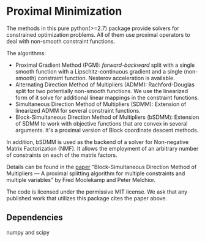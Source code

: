 # Proximal Minimization

The methods in this pure python(>=2.7) package provide solvers for constrained optimization problems. All of them use proximal operators to deal with non-smooth constraint functions.

The algorithms:

* Proximal Gradient Method (PGM): *forward-backward* split with a single smooth function with a Lipschitz-continuous gradient and a single (non-smooth) constraint function. Nesterov acceleration is available.
* Alternating Direction Method of Multipliers (ADMM): Rachford-Douglas split for two potentially non-smooth functions. We use the linearized form of it solve for additional linear mappings in the constraint functions.
* Simultaneous Direction Method of Multipliers (SDMM): Extension of linearized ADMM for several constraint functions.
* Block-Simultaneous Direction Method of Multipliers (bSDMM): Extension of SDMM to work with objective functions that are convex in several arguments. It's a proximal version of Block coordinate descent methods.

In addition, bSDMM is used as the backend of a solver for Non-negative Matrix Factorization (NMF). It allows the employment of an arbitrary number of constraints on each of the matrix factors.

Details can be found in the [paper](http://arxiv.org/abs/XXXXXX) "Block-Simultaneous Direction Method of Multipliers — A proximal splitting algorithm for multiple constraints and multiple variables" by Fred Moolekamp and Peter Melchior.

The code is licensed under the permissive MIT license. We ask that any published work that utilizes this package cites the paper above.

## Dependencies

numpy and scipy